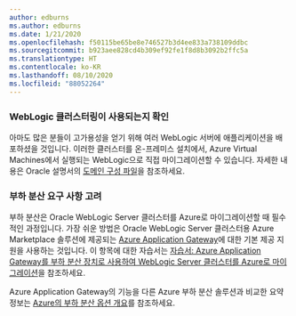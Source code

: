 ```yaml
---
author: edburns
ms.author: edburns
ms.date: 1/21/2020
ms.openlocfilehash: f50115be65be8e746527b3d4ee833a738109ddbc
ms.sourcegitcommit: b923aee828cd4b309ef92fe1f8d8b3092b2ffc5a
ms.translationtype: HT
ms.contentlocale: ko-KR
ms.lasthandoff: 08/10/2020
ms.locfileid: "88052264"
---
```

### <a name="determine-whether-weblogic-clustering-is-used"></a>WebLogic 클러스터링이 사용되는지 확인

아마도 많은 분들이 고가용성을 얻기 위해 여러 WebLogic 서버에 애플리케이션을 배포하셨을 것입니다. 이러한 클러스터를 온-프레미스 설치에서, Azure Virtual Machines에서 실행되는 WebLogic으로 직접 마이그레이션할 수 있습니다. 자세한 내용은 Oracle 설명서의 [도메인 구성 파일](https://docs.oracle.com/middleware/12213/wls/DOMCF/config_files.htm#DOMCF127)을 참조하세요.

### <a name="account-for-load-balancing-requirements"></a>부하 분산 요구 사항 고려

부하 분산은 Oracle WebLogic Server 클러스터를 Azure로 마이그레이션할 때 필수적인 과정입니다.  가장 쉬운 방법은 Oracle WebLogic Server 클러스터용 Azure Marketplace 솔루션에 제공되는 [Azure Application Gateway](/azure/application-gateway/overview)에 대한 기본 제공 지원을 사용하는 것입니다.  이 항목에 대한 자습서는 [자습서: Azure Application Gateway를 부하 분산 장치로 사용하여 WebLogic Server 클러스터를 Azure로 마이그레이션](../migrate-weblogic-with-app-gateway.md)을 참조하세요.

Azure Application Gateway의 기능을 다른 Azure 부하 분산 솔루션과 비교한 요약 정보는 [Azure의 부하 분산 옵션 개요](/azure/architecture/guide/technology-choices/load-balancing-overview)를 참조하세요.
